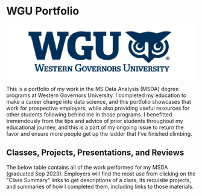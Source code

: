 # WGU Portfolio

![WGU Header](./images/wguheader.png)

This is a portfolio of my work in the MS Data Analysis (MSDA) degree programs at Western Governors University. I completed my education to make a career change into data science, and this portfolio showcases that work for prospective employers, while also providing useful resources for other students following behind me in those programs. I benefitted tremendously from the tips and advice of prior students throughout my educational journey, and this is a part of my ongoing issue to return the favor and ensure more people get up the ladder that I've finished climbing. 

## Classes, Projects, Presentations, and Reviews

The below table contains all of the work performed for my MSDA (graduated Sep 2023). Employers will find the most use from clicking on the "Class Summary" links to get descriptions of a class, its requisite projects, and summaries of how I completed them, including links to those materials. 

